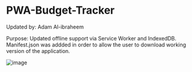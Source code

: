 # PWA-Budget-Tracker
Updated by:
Adam Al-ibraheem

Purpose: Updated offline support via Service Worker and IndexedDB. Manifest.json was addded in order to allow the user to download working version of the application.



![image](https://user-images.githubusercontent.com/47041038/160242484-23df7a1f-ebb0-4499-a065-74e14cd8fea1.png)
